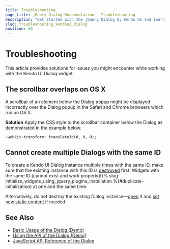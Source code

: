 ```yaml
---
title: Troubleshooting
page_title: jQuery Dialog Documentation - Troubleshooting
description: "Get started with the jQuery Dialog by Kendo UI and learn how to deal with issues you may encounter while using the widget."
slug: troubleshooting_kendoui_dialog
position: 60
---
```


# Troubleshooting

This article provides solutions for issues you might encounter while working with the Kendo UI Dialog widget.

## The scrollbar overlaps on OS X

A scrollbar of an element below the Dialog popup might be displayed incorrectly over the Dialog popup in the Safari and Chrome browsers which run on OS X.

**Solution** Apply the CSS style to the scrollbar container below the Dialog as demonstrated in the example below.

    -webkit-transform: translate3d(0, 0, 0);

## Cannot create multiple Dialogs with the same ID

To create a Kendo UI Dialog instance multiple times with the same ID, make sure that the existing instance with this ID is [destroyed](#configuration-Destroy) first. Widgets with the same ID [cannot exist and work properly]({% slug initialize_widgets_using_jquery_plugins_installation %}#duplicate-initialization) at one and the same time.

Alternatively, do not destroy the existing Dialog instance&mdash;[open](/api/javascript/ui/dialog/methods/open) it and [set new static content](/api/javascript/ui/dialog/methods/content) if needed.

## See Also

* [Basic Usage of the Dialog (Demo)](https://demos.telerik.com/kendo-ui/dialog/index)
* [Using the API of the Dialog (Demo)](https://demos.telerik.com/kendo-ui/dialog/api)
* [JavaScript API Reference of the Dialog](/api/javascript/ui/dialog)
